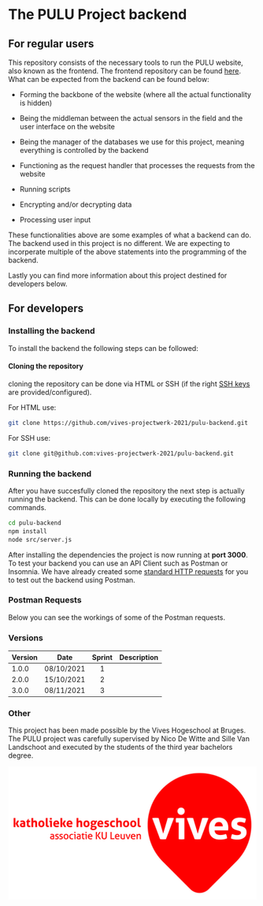 # The PULU Project backend

## For regular users

This repository consists of the necessary tools to run the PULU website, also known as the frontend. The frontend repository can be found [here](https://github.com/vives-projectwerk-2021/pulu-frontend). What can be expected from the backend can be found below:

- Forming the backbone of the website (where all the actual functionality is hidden)

- Being the middleman between the actual sensors in the field and the user interface on the website

- Being the manager of the databases we use for this project, meaning everything is controlled by the backend

- Functioning as the request handler that processes the requests from the website

- Running scripts

- Encrypting and/or decrypting data

- Processing user input

These functionalities above are some examples of what a backend can do. The backend used in this project is no different. We are expecting to incorperate multiple of the above statements into the programming of the backend.

Lastly you can find more information about this project destined for developers below.

## For developers

### Installing the backend

To install the backend the following steps can be followed:

#### Cloning the repository

cloning the repository can be done via HTML or SSH (if the right [SSH keys](https://docs.github.com/en/authentication/connecting-to-github-with-ssh/adding-a-new-ssh-key-to-your-github-account) are provided/configured).

For HTML use:

```bash
git clone https://github.com/vives-projectwerk-2021/pulu-backend.git 
```

For SSH use:

```bash
git clone git@github.com:vives-projectwerk-2021/pulu-backend.git
```

### Running the backend

After you have succesfully cloned the repository the next step is actually running the backend. This can be done locally by executing the following commands.

```bash
cd pulu-backend
npm install
node src/server.js
```

After installing the dependencies the project is now running at **port 3000**. To test your backend you can use an API Client such as Postman or Insomnia. We have already created some [standard HTTP requests](#postman-requests) for you to test out the backend using Postman.

### Postman Requests

Below you can see the workings of some of the Postman requests.

### Versions

| Version | Date       | Sprint |  Description   |
|:--------|:----------:|:------:|----------------|
| 1.0.0   | 08/10/2021 |    1   |                |
| 2.0.0   | 15/10/2021 |    2   |                |
| 3.0.0   | 08/11/2021 |    3   |                |

### Other

This project has been made possible by the Vives Hogeschool at Bruges. The PULU project was carefully supervised by Nico De Witte and Sille Van Landschoot and executed by the students of the third year bachelors degree.

![Vives Logo](img/vives_logo.jpg)
